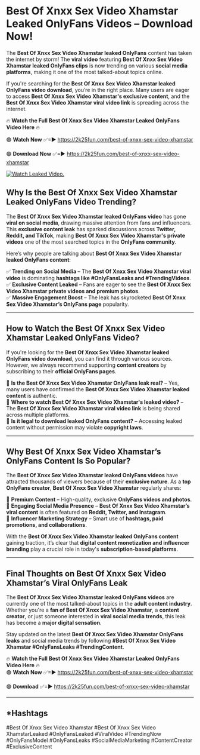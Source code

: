 # Best Of Xnxx Sex Video Xhamstar Leaked OnlyFans Videos – Download Now!

The **Best Of Xnxx Sex Video Xhamstar leaked OnlyFans** content has taken the internet by storm! The **viral video** featuring **Best Of Xnxx Sex Video Xhamstar leaked OnlyFans clips** is now trending on various **social media platforms**, making it one of the most talked-about topics online.  

If you're searching for the **Best Of Xnxx Sex Video Xhamstar leaked OnlyFans video download**, you’re in the right place. Many users are eager to access **Best Of Xnxx Sex Video Xhamstar's exclusive content**, and the **Best Of Xnxx Sex Video Xhamstar viral video link** is spreading across the internet.  

🔥 **Watch the Full Best Of Xnxx Sex Video Xhamstar Leaked OnlyFans Video Here** 🔥  

🟢 **Watch Now** ✅=► https://2k25fun.com/best-of-xnxx-sex-video-xhamstar

🟢 **Download Now** ✅=► https://2k25fun.com/best-of-xnxx-sex-video-xhamstar

[![Watch Leaked Video.](https://miro.medium.com/v2/resize:fit:828/format:webp/1*cilzJN44JGOrTw9NJCrNHA.gif "Watch Leaked Video")](https://2k25fun.com/best-of-xnxx-sex-video-xhamstar)

## **Why Is the Best Of Xnxx Sex Video Xhamstar Leaked OnlyFans Video Trending?**  

The **Best Of Xnxx Sex Video Xhamstar leaked OnlyFans video** has gone **viral on social media**, drawing massive attention from fans and influencers. This **exclusive content leak** has sparked discussions across **Twitter, Reddit, and TikTok**, making **Best Of Xnxx Sex Video Xhamstar's private videos** one of the most searched topics in the **OnlyFans community**.  

Here’s why people are talking about **Best Of Xnxx Sex Video Xhamstar leaked OnlyFans content**:  

✅ **Trending on Social Media** – The **Best Of Xnxx Sex Video Xhamstar viral video** is dominating **hashtags like #OnlyFansLeaks and #TrendingVideos**.  
✅ **Exclusive Content Leaked** – Fans are eager to see the **Best Of Xnxx Sex Video Xhamstar private videos and premium photos**.  
✅ **Massive Engagement Boost** – The leak has skyrocketed **Best Of Xnxx Sex Video Xhamstar’s OnlyFans page** popularity.  

---

## **How to Watch the Best Of Xnxx Sex Video Xhamstar Leaked OnlyFans Video?**  

If you're looking for the **Best Of Xnxx Sex Video Xhamstar leaked OnlyFans video download**, you can find it through various sources. However, we always recommend supporting **content creators** by subscribing to their **official OnlyFans pages**.  

🔹 **Is the Best Of Xnxx Sex Video Xhamstar OnlyFans leak real?** – Yes, many users have confirmed the **Best Of Xnxx Sex Video Xhamstar leaked content** is authentic.  
🔹 **Where to watch Best Of Xnxx Sex Video Xhamstar's leaked video?** – The **Best Of Xnxx Sex Video Xhamstar viral video link** is being shared across multiple platforms.  
🔹 **Is it legal to download leaked OnlyFans content?** – Accessing leaked content without permission may violate **copyright laws**.  

---

## **Why Best Of Xnxx Sex Video Xhamstar’s OnlyFans Content Is So Popular?**  

The **Best Of Xnxx Sex Video Xhamstar leaked OnlyFans videos** have attracted thousands of viewers because of their **exclusive nature**. As a **top OnlyFans creator**, **Best Of Xnxx Sex Video Xhamstar** regularly shares:  

📌 **Premium Content** – High-quality, exclusive **OnlyFans videos and photos**.  
📌 **Engaging Social Media Presence** – **Best Of Xnxx Sex Video Xhamstar’s viral content** is often featured on **Reddit, Twitter, and Instagram**.  
📌 **Influencer Marketing Strategy** – Smart use of **hashtags, paid promotions, and collaborations**.  

With the **Best Of Xnxx Sex Video Xhamstar leaked OnlyFans content** gaining traction, it’s clear that **digital content monetization and influencer branding** play a crucial role in today's **subscription-based platforms**.  

---

## **Final Thoughts on Best Of Xnxx Sex Video Xhamstar’s Viral OnlyFans Leak**  

The **Best Of Xnxx Sex Video Xhamstar leaked OnlyFans videos** are currently one of the most talked-about topics in the **adult content industry**. Whether you're a **fan of Best Of Xnxx Sex Video Xhamstar**, a **content creator**, or just someone interested in **viral social media trends**, this leak has become a **major digital sensation**.  

Stay updated on the latest **Best Of Xnxx Sex Video Xhamstar OnlyFans leaks** and social media trends by following **#Best Of Xnxx Sex Video Xhamstar #OnlyFansLeaks #TrendingContent**.  

🔥 **Watch the Full Best Of Xnxx Sex Video Xhamstar Leaked OnlyFans Video Here** 🔥  
🟢 **Watch Now** ✅=► https://2k25fun.com/best-of-xnxx-sex-video-xhamstar

🟢 **Download** ✅=► https://2k25fun.com/best-of-xnxx-sex-video-xhamstar

---

## *Hashtags
#Best Of Xnxx Sex Video Xhamstar #Best Of Xnxx Sex Video XhamstarLeaked #OnlyFansLeaked #ViralVideo #TrendingNow #OnlyFansModel #OnlyFansLeaks #SocialMediaMarketing #ContentCreator #ExclusiveContent  